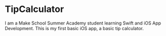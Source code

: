 # TipCalculator

I am a Make School Summer Academy student learning Swift and iOS App Development. This is my first basic iOS app, a basic tip calculator.

